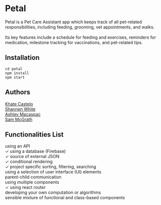 # Petal
Petal is a Pet Care Assistant app which keeps track of all pet-related responsibilities, including feeding, grooming, vet appointments, and walks.<br /><br />
Its key features include a schedule for feeding and exercises, reminders for medication, milestone tracking for vaccinations, and pet-related tips.

## Installation
```
cd petal
npm install
npm start
```

## Authors
[Khate Castelo](https://github.com/khatington)<br />
[Shannen White](https://github.com/shanwhite)<br />
[Ashley Macaspac](https://github.com/kate-ash21)<br />
[Sam McGrath](https://github.com/sammcg04)

## Functionalities List
using an API<br />
✓ using a database (Firebase)<br />
✓ source of external JSON<br />
✓ conditional rendering<br />
✓ project specific sorting, filtering, searching<br />
using a selection of user interface (UI) elements<br />
parent-child communication<br />
using multiple components<br />
✓ using react router<br />
developing your own computation or algorithms<br />
sensible mixture of functional and class-based components